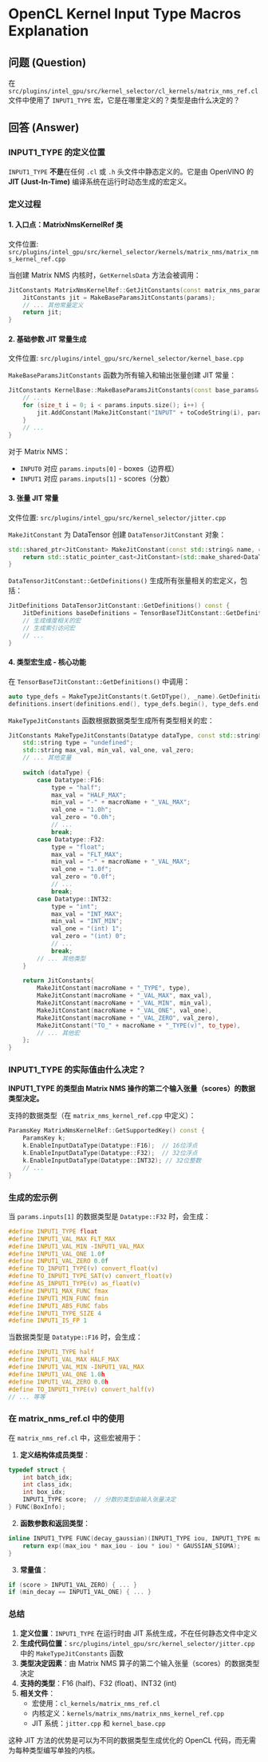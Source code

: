 # OpenCL Kernel Input Type Macros Explanation

## 问题 (Question)
在 `src/plugins/intel_gpu/src/kernel_selector/cl_kernels/matrix_nms_ref.cl` 文件中使用了 `INPUT1_TYPE` 宏，它是在哪里定义的？类型是由什么决定的？

## 回答 (Answer)

### INPUT1_TYPE 的定义位置
`INPUT1_TYPE` **不是**在任何 `.cl` 或 `.h` 头文件中静态定义的。它是由 OpenVINO 的 **JIT (Just-In-Time)** 编译系统在运行时动态生成的宏定义。

### 定义过程

#### 1. 入口点：MatrixNmsKernelRef 类
文件位置: `src/plugins/intel_gpu/src/kernel_selector/kernels/matrix_nms/matrix_nms_kernel_ref.cpp`

当创建 Matrix NMS 内核时，`GetKernelsData` 方法会被调用：
```cpp
JitConstants MatrixNmsKernelRef::GetJitConstants(const matrix_nms_params& params) const {
    JitConstants jit = MakeBaseParamsJitConstants(params);
    // ... 其他常量定义
    return jit;
}
```

#### 2. 基础参数 JIT 常量生成
文件位置: `src/plugins/intel_gpu/src/kernel_selector/kernel_base.cpp`

`MakeBaseParamsJitConstants` 函数为所有输入和输出张量创建 JIT 常量：
```cpp
JitConstants KernelBase::MakeBaseParamsJitConstants(const base_params& params, ...) const {
    // ...
    for (size_t i = 0; i < params.inputs.size(); i++) {
        jit.AddConstant(MakeJitConstant("INPUT" + toCodeString(i), params.inputs[i]));
    }
    // ...
}
```

对于 Matrix NMS：
- `INPUT0` 对应 `params.inputs[0]` - boxes（边界框）
- `INPUT1` 对应 `params.inputs[1]` - scores（分数）

#### 3. 张量 JIT 常量
文件位置: `src/plugins/intel_gpu/src/kernel_selector/jitter.cpp`

`MakeJitConstant` 为 DataTensor 创建 `DataTensorJitConstant` 对象：
```cpp
std::shared_ptr<JitConstant> MakeJitConstant(const std::string& name, const DataTensor& value) {
    return std::static_pointer_cast<JitConstant>(std::make_shared<DataTensorJitConstant>(name, value));
}
```

`DataTensorJitConstant::GetDefinitions()` 生成所有张量相关的宏定义，包括：
```cpp
JitDefinitions DataTensorJitConstant::GetDefinitions() const {
    JitDefinitions baseDefinitions = TensorBaseTJitConstant::GetDefinitions(_tensor);
    // 生成维度相关的宏
    // 生成索引访问宏
    // ...
}
```

#### 4. 类型宏生成 - 核心功能
在 `TensorBaseTJitConstant::GetDefinitions()` 中调用：
```cpp
auto type_defs = MakeTypeJitConstants(t.GetDType(), _name).GetDefinitions();
definitions.insert(definitions.end(), type_defs.begin(), type_defs.end());
```

`MakeTypeJitConstants` 函数根据数据类型生成所有类型相关的宏：

```cpp
JitConstants MakeTypeJitConstants(Datatype dataType, const std::string& macroName) {
    std::string type = "undefined";
    std::string max_val, min_val, val_one, val_zero;
    // ... 其他变量
    
    switch (dataType) {
        case Datatype::F16:
            type = "half";
            max_val = "HALF_MAX";
            min_val = "-" + macroName + "_VAL_MAX";
            val_one = "1.0h";
            val_zero = "0.0h";
            // ...
            break;
        case Datatype::F32:
            type = "float";
            max_val = "FLT_MAX";
            min_val = "-" + macroName + "_VAL_MAX";
            val_one = "1.0f";
            val_zero = "0.0f";
            // ...
            break;
        case Datatype::INT32:
            type = "int";
            max_val = "INT_MAX";
            min_val = "INT_MIN";
            val_one = "(int) 1";
            val_zero = "(int) 0";
            // ...
            break;
        // ... 其他类型
    }
    
    return JitConstants{
        MakeJitConstant(macroName + "_TYPE", type),
        MakeJitConstant(macroName + "_VAL_MAX", max_val),
        MakeJitConstant(macroName + "_VAL_MIN", min_val),
        MakeJitConstant(macroName + "_VAL_ONE", val_one),
        MakeJitConstant(macroName + "_VAL_ZERO", val_zero),
        MakeJitConstant("TO_" + macroName + "_TYPE(v)", to_type),
        // ... 其他宏
    };
}
```

### INPUT1_TYPE 的实际值由什么决定？

**INPUT1_TYPE 的类型由 Matrix NMS 操作的第二个输入张量（scores）的数据类型决定。**

支持的数据类型（在 `matrix_nms_kernel_ref.cpp` 中定义）：
```cpp
ParamsKey MatrixNmsKernelRef::GetSupportedKey() const {
    ParamsKey k;
    k.EnableInputDataType(Datatype::F16);  // 16位浮点
    k.EnableInputDataType(Datatype::F32);  // 32位浮点
    k.EnableInputDataType(Datatype::INT32); // 32位整数
    // ...
}
```

### 生成的宏示例

当 `params.inputs[1]` 的数据类型是 `Datatype::F32` 时，会生成：
```c
#define INPUT1_TYPE float
#define INPUT1_VAL_MAX FLT_MAX
#define INPUT1_VAL_MIN -INPUT1_VAL_MAX
#define INPUT1_VAL_ONE 1.0f
#define INPUT1_VAL_ZERO 0.0f
#define TO_INPUT1_TYPE(v) convert_float(v)
#define TO_INPUT1_TYPE_SAT(v) convert_float(v)
#define AS_INPUT1_TYPE(v) as_float(v)
#define INPUT1_MAX_FUNC fmax
#define INPUT1_MIN_FUNC fmin
#define INPUT1_ABS_FUNC fabs
#define INPUT1_TYPE_SIZE 4
#define INPUT1_IS_FP 1
```

当数据类型是 `Datatype::F16` 时，会生成：
```c
#define INPUT1_TYPE half
#define INPUT1_VAL_MAX HALF_MAX
#define INPUT1_VAL_MIN -INPUT1_VAL_MAX
#define INPUT1_VAL_ONE 1.0h
#define INPUT1_VAL_ZERO 0.0h
#define TO_INPUT1_TYPE(v) convert_half(v)
// ... 等等
```

### 在 matrix_nms_ref.cl 中的使用

在 `matrix_nms_ref.cl` 中，这些宏被用于：

1. **定义结构体成员类型**：
```c
typedef struct {
    int batch_idx;
    int class_idx;
    int box_idx;
    INPUT1_TYPE score;  // 分数的类型由输入张量决定
} FUNC(BoxInfo);
```

2. **函数参数和返回类型**：
```c
inline INPUT1_TYPE FUNC(decay_gaussian)(INPUT1_TYPE iou, INPUT1_TYPE max_iou) {
    return exp((max_iou * max_iou - iou * iou) * GAUSSIAN_SIGMA);
}
```

3. **常量值**：
```c
if (score > INPUT1_VAL_ZERO) { ... }
if (min_decay == INPUT1_VAL_ONE) { ... }
```

### 总结

1. **定义位置**：`INPUT1_TYPE` 在运行时由 JIT 系统生成，不在任何静态文件中定义
2. **生成代码位置**：`src/plugins/intel_gpu/src/kernel_selector/jitter.cpp` 中的 `MakeTypeJitConstants` 函数
3. **类型决定因素**：由 Matrix NMS 算子的第二个输入张量（scores）的数据类型决定
4. **支持的类型**：F16 (half)、F32 (float)、INT32 (int)
5. **相关文件**：
   - 宏使用：`cl_kernels/matrix_nms_ref.cl`
   - 内核定义：`kernels/matrix_nms/matrix_nms_kernel_ref.cpp`
   - JIT 系统：`jitter.cpp` 和 `kernel_base.cpp`

这种 JIT 方法的优势是可以为不同的数据类型生成优化的 OpenCL 代码，而无需为每种类型编写单独的内核。
